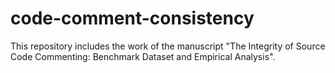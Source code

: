# code-comment-consistency
This repository includes the work of the manuscript "The Integrity of Source Code Commenting: Benchmark Dataset and Empirical Analysis".
